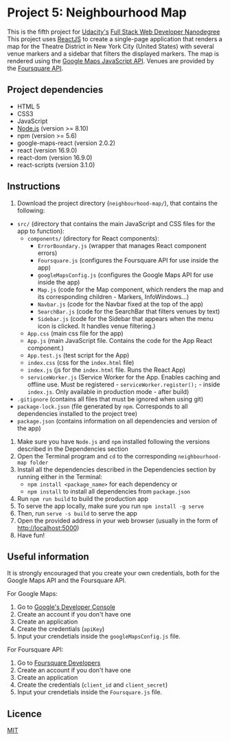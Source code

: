 # Project 5: Neighbourhood Map

This is the fifth project for [Udacity's](https://www.udacity.com/) [Full Stack Web Developer Nanodegree](https://www.udacity.com/course/full-stack-web-developer-nanodegree--nd004)
This project uses [ReactJS](https://reactjs.org/) to create a single-page application that renders a map for the Theatre District in New York City (United States) with several venue markers and a sidebar that filters the displayed markers.
The map is rendered using the [Google Maps JavaScript API](https://developers.google.com/maps/documentation/javascript/tutorial). Venues are provided by the [Foursquare API](https://developer.foursquare.com/docs).

## Project dependencies

* HTML 5
* CSS3
* JavaScript
* [Node.js](https://nodejs.org/en/) (version >= 8.10)
* npm (version >= 5.6)
* google-maps-react (version 2.0.2)
* react (version 16.9.0)
* react-dom (version 16.9.0)
* react-scripts (version 3.1.0)

## Instructions

1. Download the project directory (`neighbourhood-map/`), that contains the following:

  * `src/` (directory that contains the main JavaScript and CSS files for the app to function):
      * `components/` (directory for React components):
        * `ErrorBoundary.js` (wrapper that manages React component errors)
        * `Foursquare.js` (configures the Foursquare API for use inside the app)
        * `googleMapsConfig.js` (configures the Google Maps API for use inside the app)
        * `Map.js` (code for the Map component, which renders the map and its corresponding children - Markers, InfoWindows...)
        * `Navbar.js` (code for the Navbar fixed at the top of the app)
        * `SearchBar.js` (code for the SearchBar that filters venues by text)
        * `Sidebar.js` (code for the Sidebar that appears when the menu icon is clicked. It handles venue filtering.)
      * `App.css` (main css file for the app)
     * `App.js` (main JavaScript file. Contains the code for the App React component.)
     * `App.test.js` (test script for the App)
     * `index.css` (css for the `index.html` file)
     * `index.js` (js for the `index.html` file. Runs the React App)
     * `serviceWorker.js` (Service Worker for the App. Enables caching and offline use. Must be registered - `serviceWorker.register();` - inside `index.js`. Only available in production mode - after build)
  * `.gitignore` (contains all files that must be ignored when using git)
  * `package-lock.json` (file generated by `npm`. Corresponds to all dependencies installed to the project tree)
  * `package.json` (contains information on all dependencies and version of the app)

1. Make sure you have `Node.js` and `npm` installed following the versions described in the Dependencies section
1. Open the Terminal program and `cd` to the corresponding `neighbourhood-map folder`
1. Install all the dependencies described in the Dependencies section by running either in the Terminal:
    * ```npm install <package_name>``` for each dependency or
    * ```npm install``` to install all dependencies from `package.json`
1. Run ```npm run build``` to build the production app
1. To serve the app locally, make sure you run ```npm install -g serve```
1. Then, run ```serve -s build``` to serve the app
1. Open the provided address in your web browser (usually in the form of [http://localhost:5000](http://localhost:5000))
1. Have fun!

## Useful information
It is strongly encouraged that you create your own credentials, both for the Google Maps API and the Foursquare API.

For Google Maps:
1. Go to [Google's Developer Console](https://console.developers.google.com)
1. Create an account if you don't have one
1. Create an application
1. Create the credentials (`apiKey`)
1. Input your crendetials inside the `googleMapsConfig.js` file.

For Foursquare API:
1. Go to [Foursquare Developers](https://developer.foursquare.com/)
1. Create an account if you don't have one
1. Create an application
1. Create the credentials (`client_id` and `client_secret`)
1. Input your crendetials inside the `Foursquare.js` file.

## Licence

[MIT](https://opensource.org/licenses/MIT)
